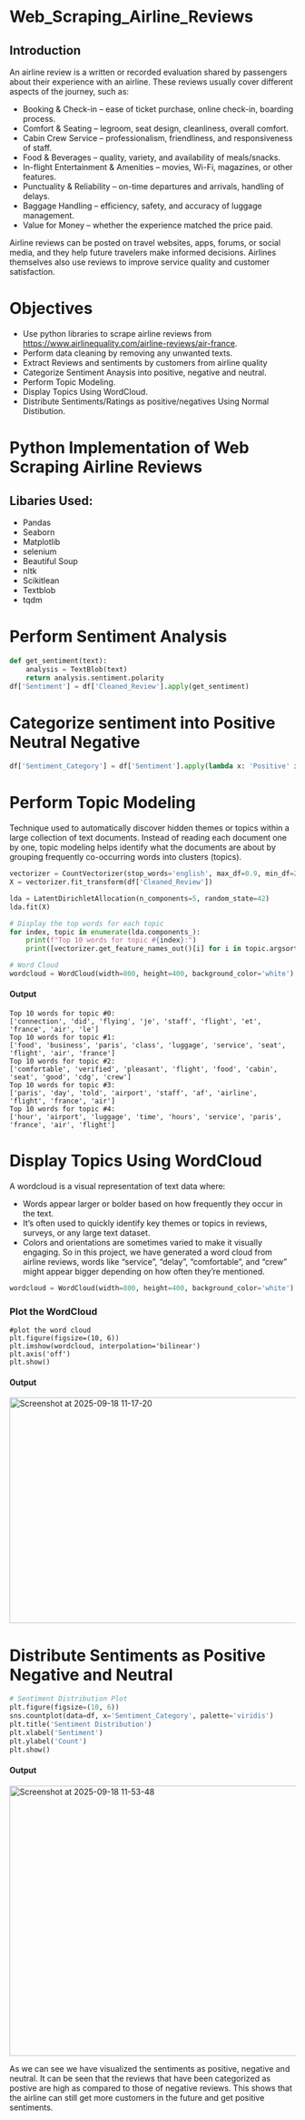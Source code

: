 # Web_Scraping_Airline_Reviews
## Introduction
An airline review is a written or recorded evaluation shared by passengers about their experience with an airline. These reviews usually cover different aspects of the journey, such as:

- Booking & Check-in – ease of ticket purchase, online check-in, boarding process.
- Comfort & Seating – legroom, seat design, cleanliness, overall comfort.
- Cabin Crew Service – professionalism, friendliness, and responsiveness of staff.
- Food & Beverages – quality, variety, and availability of meals/snacks.
- In-flight Entertainment & Amenities – movies, Wi-Fi, magazines, or other features.
- Punctuality & Reliability – on-time departures and arrivals, handling of delays.
- Baggage Handling – efficiency, safety, and accuracy of luggage management.
- Value for Money – whether the experience matched the price paid.

Airline reviews can be posted on travel websites, apps, forums, or social media, and they help future travelers make informed decisions. Airlines themselves also use reviews to improve service quality and customer satisfaction.

# Objectives
- Use python libraries to scrape airline reviews from https://www.airlinequality.com/airline-reviews/air-france.
- Perform data cleaning by removing any unwanted texts.
- Extract Reviews and sentiments by customers from airline quality
- Categorize Sentiment Anaysis into positive, negative and neutral.
- Perform Topic Modeling.
- Display Topics Using WordCloud.
- Distribute Sentiments/Ratings as positive/negatives Using Normal Distibution.

# Python Implementation of Web Scraping Airline Reviews
## Libaries Used:
- Pandas
- Seaborn
- Matplotlib
- selenium
- Beautiful Soup
- nltk
- Scikitlean
- Textblob
- tqdm

# Perform Sentiment Analysis
```Python
def get_sentiment(text):
    analysis = TextBlob(text)
    return analysis.sentiment.polarity
df['Sentiment'] = df['Cleaned_Review'].apply(get_sentiment)
```

# Categorize sentiment into Positive Neutral Negative
```Python
df['Sentiment_Category'] = df['Sentiment'].apply(lambda x: 'Positive' if x > 0 else ('Negative' if x < 0 else 'Neutral'))
```

# Perform Topic Modeling
Technique used to automatically discover hidden themes or topics within a large collection of text documents.
Instead of reading each document one by one, topic modeling helps identify what the documents are about by grouping frequently co-occurring words into clusters (topics).
``` Python
vectorizer = CountVectorizer(stop_words='english', max_df=0.9, min_df=2)
X = vectorizer.fit_transform(df['Cleaned_Review'])

lda = LatentDirichletAllocation(n_components=5, random_state=42)
lda.fit(X)

# Display the top words for each topic
for index, topic in enumerate(lda.components_):
    print(f"Top 10 words for topic #{index}:")
    print([vectorizer.get_feature_names_out()[i] for i in topic.argsort()[-10:]])

# Word Cloud
wordcloud = WordCloud(width=800, height=400, background_color='white').generate(' '.join(df['Cleaned_Review']))
```
#### Output
```
Top 10 words for topic #0:
['connection', 'did', 'flying', 'je', 'staff', 'flight', 'et', 'france', 'air', 'le']
Top 10 words for topic #1:
['food', 'business', 'paris', 'class', 'luggage', 'service', 'seat', 'flight', 'air', 'france']
Top 10 words for topic #2:
['comfortable', 'verified', 'pleasant', 'flight', 'food', 'cabin', 'seat', 'good', 'cdg', 'crew']
Top 10 words for topic #3:
['paris', 'day', 'told', 'airport', 'staff', 'af', 'airline', 'flight', 'france', 'air']
Top 10 words for topic #4:
['hour', 'airport', 'luggage', 'time', 'hours', 'service', 'paris', 'france', 'air', 'flight']
```

# Display Topics Using WordCloud
A wordcloud is a visual representation of text data where:
- Words appear larger or bolder based on how frequently they occur in the text.
- It’s often used to quickly identify key themes or topics in reviews, surveys, or any large text dataset.
- Colors and orientations are sometimes varied to make it visually engaging.
So in this project, we have generated a word cloud from airline reviews, words like “service”, “delay”, “comfortable”, and “crew” might appear bigger depending on how often they’re mentioned.

```Python
wordcloud = WordCloud(width=800, height=400, background_color='white').generate(' '.join(df['Cleaned_Review']))
```
### Plot the WordCloud
```
#plot the word cloud
plt.figure(figsize=(10, 6))
plt.imshow(wordcloud, interpolation='bilinear')
plt.axis('off')
plt.show()
```
#### Output

<img width="793" height="397" alt="Screenshot at 2025-09-18 11-17-20" src="https://github.com/user-attachments/assets/3ab4da60-f562-4707-b6a0-7da4a55cbedf" />

# Distribute Sentiments as Positive Negative and Neutral
```Python
# Sentiment Distribution Plot
plt.figure(figsize=(10, 6))
sns.countplot(data=df, x='Sentiment_Category', palette='viridis')
plt.title('Sentiment Distribution')
plt.xlabel('Sentiment')
plt.ylabel('Count')
plt.show()
```

#### Output
<img width="846" height="475" alt="Screenshot at 2025-09-18 11-53-48" src="https://github.com/user-attachments/assets/e5362759-8ac3-41ae-830c-43aa1a64f271" />

As we can see we have visualized the sentiments as positive, negative and neutral. It can be seen that the reviews that have been categorized as postive are high as compared to those of negative reviews. This shows that the airline can still get more customers in the future and get positive sentiments. 

